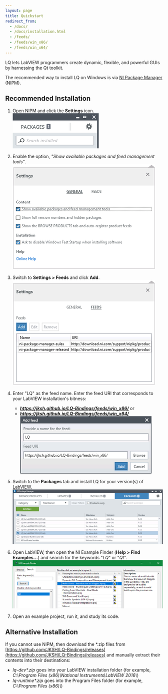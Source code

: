 ```yaml
---
layout: page
title: Quickstart
redirect_from:
  - /docs/
  - /docs/installation.html
  - /feeds/
  - /feeds/win_x86/
  - /feeds/win_x64/
---
```


LQ lets LabVIEW programmers create dynamic, flexible, and powerful GUIs by harnessing the Qt
toolkit.

The recommended way to install LQ on Windows is via
[NI Package Manager](https://www.ni.com/en-us/support/downloads/ni-package-manager.html) (NIPM).


Recommended Installation
------------------------
1. Open NIPM and click the **Settings** icon.  
   ![NIPM settings icon](assets/images/nipm-settings-icon.png)

2. Enable the option, _"Show available packages and feed management tools"_.  
   ![Checkbox for feed management](assets/images/nipm-settings-show-feeds.png)
   
3. Switch to **Settings > Feeds** and click **Add**.  
   ![Feed management panel](assets/images/nipm-settings-manage-feeds.png)

4. Enter "LQ" as the feed name. Enter the feed URI that corresponds to your LabVIEW installation's bitness:
    * _**https://jksh.github.io/LQ-Bindings/feeds/win_x86/**_ or
    * _**https://jksh.github.io/LQ-Bindings/feeds/win_x64/**_
   ![Adding the LQ feed](assets/images/nipm-add-feed-lq.png)

5. Switch to the **Packages** tab and install LQ for your version(s) of LabVIEW.  
   ![Installing LQ packages](assets/images/nipm-packages-install-lq.png)

6. Open LabVIEW, then open the NI Example Finder (**Help > Find Examples...**) and search for the keywords
   "_LQ_" or "_Qt_".  
   ![Searching for examples](assets/images/ni-example-finder-lq.png)

7. Open an example project, run it, and study its code.


Alternative Installation
------------------------
If you cannot use NIPM, then download the *.zip files from
[https://github.com/JKSH/LQ-Bindings/releases](https://github.com/JKSH/LQ-Bindings/releases)
and manually extract their contents into their destinations:

* _lq-dev*.zip_ goes into your LabVIEW installation folder (for example,
  _C:\Program Files (x86)\National Instruments\LabVIEW 2016\\_)
* _lq-runtime*.zip_ goes into the Program Files folder (for example, _C:\Program Files (x86)\\_)
